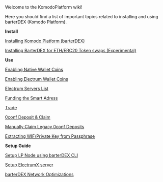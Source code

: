 Welcome to the KomodoPlatform wiki!

Here you should find a list of important topics related to installing and using barterDEX (Komodo Platform).

**Install**

[Installing Komodo Platform (barterDEX)](https://github.com/KomodoPlatform/KomodoPlatform/wiki/Installing-and-Using-Komodo-Platform-(barterDEX))

[Installing BarterDEX for ETH/ERC20 Token swaps (Experimental)](https://github.com/KomodoPlatform/KomodoPlatform/wiki/Step-by-Step-Setup-Guide-for-ETH-(ERC20)-Token-Swap-Using-barterDEX)

**Use**

[Enabling Native Wallet Coins](https://github.com/KomodoPlatform/KomodoPlatform/wiki/Enabling-Native-Wallet-Coins-for-Trading)

[Enabling Electrum Wallet Coins](https://github.com/KomodoPlatform/KomodoPlatform/wiki/Enabling-Electrum-Wallet-Coins)

[Electrum Servers List](https://github.com/KomodoPlatform/KomodoPlatform/wiki/Electrum-servers-list)

[Funding the Smart Adress](https://github.com/KomodoPlatform/KomodoPlatform/wiki/Funding-the-Smart-Address)

[Trade](https://github.com/KomodoPlatform/KomodoPlatform/wiki/Trade)

[0conf Deposit & Claim](https://github.com/KomodoPlatform/KomodoPlatform/wiki/Processing-InstantDEX-swap-on-barterDEX)

[Manually Claim Legacy 0conf Deposits](https://github.com/KomodoPlatform/KomodoPlatform/wiki/Manually-Claim-0conf-Deposits-Using-Linux)

[Extracting WIF/Private Key from Passphrase](https://github.com/KomodoPlatform/KomodoPlatform/wiki/Extracting-WIF-privkey-from-Komodo-Platform)

**Setup Guide**

[Setup LP Node using barterDEX CLI](https://github.com/KomodoPlatform/KomodoPlatform/wiki/Be-a-marketmaker-or-LP-using-barterDEX-CLI)

[Setup ElectrumX server](https://github.com/KomodoPlatform/KomodoPlatform/wiki/ElectrumX-guide-for-barterDEX)

[barterDEX Network Optimizations](https://github.com/KomodoPlatform/KomodoPlatform/wiki/BarterDEX-Network-Optimisations-&-Handle-BarterDEX-on-Very-FAST-Computer)